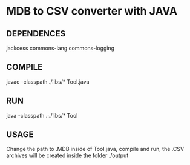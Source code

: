# MDB to CSV converter with JAVA

## DEPENDENCES

jackcess
commons-lang
commons-logging

## COMPILE

javac -classpath ./libs/\* Tool.java

## RUN

java -classpath .:./libs/\* Tool

## USAGE

Change the path to .MDB inside of Tool.java, compile and run, the .CSV archives will be created inside the folder ./output